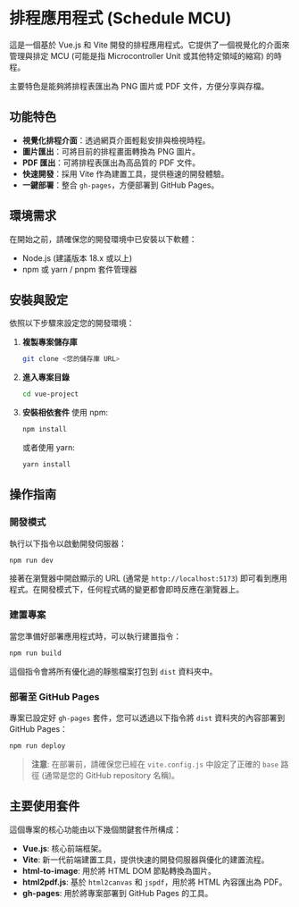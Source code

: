  # 排程應用程式 (Schedule MCU)
 
 這是一個基於 Vue.js 和 Vite 開發的排程應用程式。它提供了一個視覺化的介面來管理與排定 MCU (可能是指 Microcontroller Unit 或其他特定領域的縮寫) 的時程。
 
 主要特色是能夠將排程表匯出為 PNG 圖片或 PDF 文件，方便分享與存檔。
 
 ## 功能特色
 
 *   **視覺化排程介面**：透過網頁介面輕鬆安排與檢視時程。
 *   **圖片匯出**：可將目前的排程畫面轉換為 PNG 圖片。
 *   **PDF 匯出**：可將排程表匯出為高品質的 PDF 文件。
 *   **快速開發**：採用 Vite 作為建置工具，提供極速的開發體驗。
 *   **一鍵部署**：整合 `gh-pages`，方便部署到 GitHub Pages。
 
 ## 環境需求
 
 在開始之前，請確保您的開發環境中已安裝以下軟體：
 
 *   Node.js (建議版本 18.x 或以上)
 *   npm 或 yarn / pnpm 套件管理器
 
 ## 安裝與設定
 
 依照以下步驟來設定您的開發環境：
 
 1.  **複製專案儲存庫**
     ```bash
     git clone <您的儲存庫 URL>
     ```
 
 2.  **進入專案目錄**
     ```bash
     cd vue-project
     ```
 
 3.  **安裝相依套件**
     使用 npm:
     ```bash
     npm install
     ```
     或者使用 yarn:
     ```bash
     yarn install
     ```
 
 ## 操作指南
 
 ### 開發模式
 
 執行以下指令以啟動開發伺服器：
 
 ```bash
 npm run dev
 ```
 
 接著在瀏覽器中開啟顯示的 URL (通常是 `http://localhost:5173`) 即可看到應用程式。在開發模式下，任何程式碼的變更都會即時反應在瀏覽器上。
 
 ### 建置專案
 
 當您準備好部署應用程式時，可以執行建置指令：
 
 ```bash
 npm run build
 ```
 
 這個指令會將所有優化過的靜態檔案打包到 `dist` 資料夾中。
 
 ### 部署至 GitHub Pages
 
 專案已設定好 `gh-pages` 套件，您可以透過以下指令將 `dist` 資料夾的內容部署到 GitHub Pages：
 
 ```bash
 npm run deploy
 ```
 
 > **注意**: 在部署前，請確保您已經在 `vite.config.js` 中設定了正確的 `base` 路徑 (通常是您的 GitHub repository 名稱)。
 
 ## 主要使用套件
 
 這個專案的核心功能由以下幾個關鍵套件所構成：
 
 *   **Vue.js**: 核心前端框架。
 *   **Vite**: 新一代前端建置工具，提供快速的開發伺服器與優化的建置流程。
 *   **html-to-image**: 用於將 HTML DOM 節點轉換為圖片。
 *   **html2pdf.js**: 基於 `html2canvas` 和 `jspdf`，用於將 HTML 內容匯出為 PDF。
 *   **gh-pages**: 用於將專案部署到 GitHub Pages 的工具。
